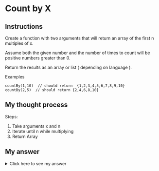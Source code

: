 # Count by X
## Instructions

Create a function with two arguments that will return an array of the first n multiples of x.

Assume both the given number and the number of times to count will be positive numbers greater than 0.

Return the results as an array or list ( depending on language ).

Examples
```
countBy(1,10)  // should return  {1,2,3,4,5,6,7,8,9,10}
countBy(2,5)  // should return {2,4,6,8,10}
```
## My thought process
Steps:
  1. Take arguments x and n
  2. Iterate until n while multiplying
  3. Return Array

## My answer

<details> 
  <summary>Click here to see my answer</summary>

    public class Kata{
      public static int[] countBy(int x, int n){
        int[] arr = new int[n];
        int j = 1;
        for(int i = 0; i < n; i++){
          arr[i]= x * j;
          j++;
        }
        return arr;
      }
    }

</details>